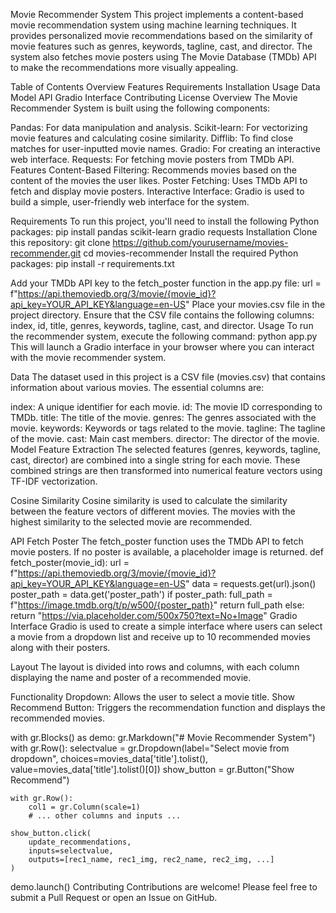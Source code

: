 Movie Recommender System
This project implements a content-based movie recommendation system using machine learning techniques. It provides personalized movie recommendations based on the similarity of movie features such as genres, keywords, tagline, cast, and director. The system also fetches movie posters using The Movie Database (TMDb) API to make the recommendations more visually appealing.

Table of Contents
Overview
Features
Requirements
Installation
Usage
Data
Model
API
Gradio Interface
Contributing
License
Overview
The Movie Recommender System is built using the following components:

Pandas: For data manipulation and analysis.
Scikit-learn: For vectorizing movie features and calculating cosine similarity.
Difflib: To find close matches for user-inputted movie names.
Gradio: For creating an interactive web interface.
Requests: For fetching movie posters from TMDb API.
Features
Content-Based Filtering: Recommends movies based on the content of the movies the user likes.
Poster Fetching: Uses TMDb API to fetch and display movie posters.
Interactive Interface: Gradio is used to build a simple, user-friendly web interface for the system.

Requirements
To run this project, you'll need to install the following Python packages:
pip install pandas scikit-learn gradio requests
Installation
Clone this repository:
git clone https://github.com/yourusername/movies-recommender.git
cd movies-recommender
Install the required Python packages:
pip install -r requirements.txt

Add your TMDb API key to the fetch_poster function in the app.py file:
url = f"https://api.themoviedb.org/3/movie/{movie_id}?api_key=YOUR_API_KEY&language=en-US"
Place your movies.csv file in the project directory. Ensure that the CSV file contains the following columns: index, id, title, genres, keywords, tagline, cast, and director.
Usage
To run the recommender system, execute the following command:
python app.py
This will launch a Gradio interface in your browser where you can interact with the movie recommender system.

Data
The dataset used in this project is a CSV file (movies.csv) that contains information about various movies. The essential columns are:

index: A unique identifier for each movie.
id: The movie ID corresponding to TMDb.
title: The title of the movie.
genres: The genres associated with the movie.
keywords: Keywords or tags related to the movie.
tagline: The tagline of the movie.
cast: Main cast members.
director: The director of the movie.
Model
Feature Extraction
The selected features (genres, keywords, tagline, cast, director) are combined into a single string for each movie. These combined strings are then transformed into numerical feature vectors using TF-IDF vectorization.

Cosine Similarity
Cosine similarity is used to calculate the similarity between the feature vectors of different movies. The movies with the highest similarity to the selected movie are recommended.

API
Fetch Poster
The fetch_poster function uses the TMDb API to fetch movie posters. If no poster is available, a placeholder image is returned.
def fetch_poster(movie_id):
    url = f"https://api.themoviedb.org/3/movie/{movie_id}?api_key=YOUR_API_KEY&language=en-US"
    data = requests.get(url).json()
    poster_path = data.get('poster_path')
    if poster_path:
        full_path = f"https://image.tmdb.org/t/p/w500/{poster_path}"
        return full_path
    else:
        return "https://via.placeholder.com/500x750?text=No+Image"
Gradio Interface
Gradio is used to create a simple interface where users can select a movie from a dropdown list and receive up to 10 recommended movies along with their posters.

Layout
The layout is divided into rows and columns, with each column displaying the name and poster of a recommended movie.

Functionality
Dropdown: Allows the user to select a movie title.
Show Recommend Button: Triggers the recommendation function and displays the recommended movies.

with gr.Blocks() as demo:
    gr.Markdown("# Movie Recommender System")
    with gr.Row():
        selectvalue = gr.Dropdown(label="Select movie from dropdown", choices=movies_data['title'].tolist(), value=movies_data['title'].tolist()[0])
    show_button = gr.Button("Show Recommend")

    with gr.Row():
        col1 = gr.Column(scale=1)
        # ... other columns and inputs ...

    show_button.click(
        update_recommendations,
        inputs=selectvalue,
        outputs=[rec1_name, rec1_img, rec2_name, rec2_img, ...]
    )

demo.launch()
Contributing
Contributions are welcome! Please feel free to submit a Pull Request or open an Issue on GitHub.





